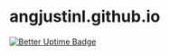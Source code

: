 # angjustinl.github.io
[![Better Uptime Badge](https://betteruptime.com/status-badges/v1/monitor/px3i.svg)](https://betteruptime.com/?utm_source=status_badge)
